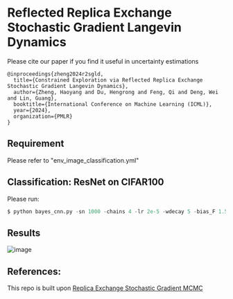 # Reflected Replica Exchange Stochastic Gradient Langevin Dynamics

Please cite our paper if you find it useful in uncertainty estimations

```
@inproceedings{zheng2024r2sgld,
  title={Constrained Exploration via Reflected Replica Exchange Stochastic Gradient Langevin Dynamics},
  author={Zheng, Haoyang and Du, Hengrong and Feng, Qi and Deng, Wei and Lin, Guang},
  booktitle={International Conference on Machine Learning (ICML)},
  year={2024},
  organization={PMLR}
}
```


## Requirement
Please refer to "env_image_classification.yml"


## Classification: ResNet on CIFAR100

Please run:
```python
$ python bayes_cnn.py -sn 1000 -chains 4 -lr 2e-5 -wdecay 5 -bias_F 1.5e7 -if_domain True -bound 4.0 -batch 2048
```
## Results
![image](https://github.com/haoyangzheng1996/r2SGLD/assets/38525155/94c0f090-f80d-47f8-986a-ecdb0c5fa9aa)

## References:
This repo is built upon [Replica Exchange Stochastic Gradient MCMC](https://github.com/WayneDW/Variance_Reduced_Replica_Exchange_SGMCMC/tree/main)
